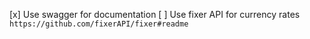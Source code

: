 [x] Use swagger for documentation
[ ] Use fixer API for currency rates `https://github.com/fixerAPI/fixer#readme`

